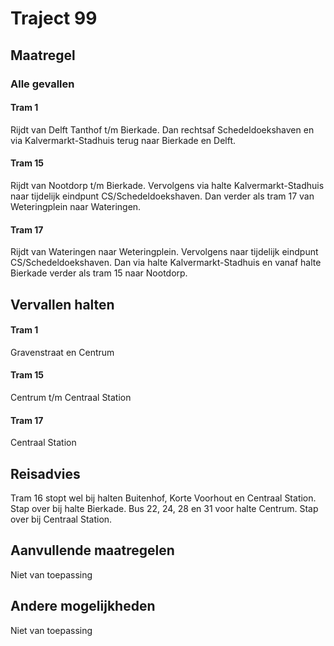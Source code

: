 # Traject 99
## Maatregel
### Alle gevallen

#### Tram 1
Rijdt van Delft Tanthof t/m Bierkade. 
Dan rechtsaf Schedeldoekshaven en via Kalvermarkt-Stadhuis terug naar Bierkade en Delft.

#### Tram 15
Rijdt van Nootdorp t/m Bierkade. 
Vervolgens via halte Kalvermarkt-Stadhuis naar tijdelijk eindpunt CS/Schedeldoekshaven. 
Dan verder als tram 17 van Weteringplein naar Wateringen.

#### Tram 17
Rijdt van Wateringen naar Weteringplein.
Vervolgens naar tijdelijk eindpunt CS/Schedeldoekshaven. 
Dan via halte Kalvermarkt-Stadhuis en vanaf halte Bierkade verder als tram 15 naar Nootdorp.

## Vervallen halten

#### Tram 1 
Gravenstraat en Centrum

#### Tram 15 
Centrum t/m Centraal Station

#### Tram 17 
Centraal Station

## Reisadvies
Tram 16 stopt wel bij halten Buitenhof, Korte Voorhout en Centraal Station. Stap over bij halte Bierkade.
Bus 22, 24, 28 en 31 voor halte Centrum. Stap over bij Centraal Station.

## Aanvullende maatregelen
Niet van toepassing

## Andere mogelijkheden
Niet van toepassing
